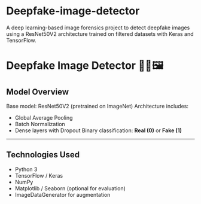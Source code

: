 # Deepfake-image-detector

A deep learning-based image forensics project to detect deepfake images using a ResNet50V2 architecture trained on filtered datasets with Keras and TensorFlow.
# Deepfake Image Detector 🕵️‍♀️🖼️


##  Model Overview

 Base model: ResNet50V2 (pretrained on ImageNet)
 Architecture includes:
  - Global Average Pooling
  - Batch Normalization
  - Dense layers with Dropout
 Binary classification: **Real (0)** or **Fake (1)**

---

## Technologies Used

- Python 3
- TensorFlow / Keras
- NumPy
- Matplotlib / Seaborn (optional for evaluation)
- ImageDataGenerator for augmentation



